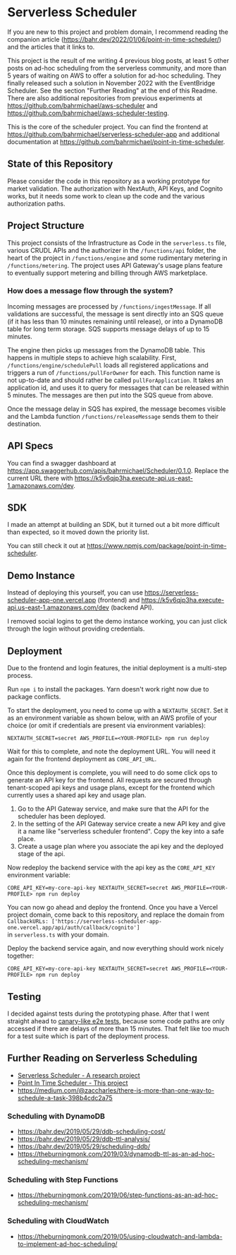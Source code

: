 # Serverless Scheduler

If you are new to this project and problem domain, I recommend reading the companion article (https://bahr.dev/2022/01/06/point-in-time-scheduler/)
and the articles that it links to.

This project is the result of me writing 4 previous blog posts, at least 5 other posts on ad-hoc scheduling from the serverless
community, and more than 5 years of waiting on AWS to offer a solution for ad-hoc scheduling. They finally released such a solution
in November 2022 with the EventBridge Scheduler. See the section "Further Reading" at the end of this Readme. There are also additional repositories from previous experiments at https://github.com/bahrmichael/aws-scheduler and https://github.com/bahrmichael/aws-scheduler-testing.

This is the core of the scheduler project. You can find the frontend at https://github.com/bahrmichael/serverless-scheduler-app
and additional documentation at https://github.com/bahrmichael/point-in-time-scheduler.

## State of this Repository

Please consider the code in this repository as a working prototype for market validation. The authorization with NextAuth, API Keys, and Cognito
works, but it needs some work to clean up the code and the various authorization paths.

## Project Structure

This project consists of the Infrastructure as Code in the `serverless.ts` file, various CRUDL APIs and the authorizer in the
`/functions/api` folder, the heart of the project in `/functions/engine` and some rudimentary metering in `/functions/metering`.
The project uses API Gateway's usage plans feature to eventually support metering and billing through AWS marketplace.

### How does a message flow through the system?

Incoming messages are processed by `/functions/ingestMessage`. If all validations are successful, the message is sent directly into
an SQS queue (if it has less than 10 minutes remaining until release), or into a DynamoDB table for long term storage. SQS supports
message delays of up to 15 minutes.

The engine then picks up messages from the DynamoDB table. This happens in multiple steps to achieve high scalability.
First, `/functions/engine/schedulePull` loads all registered applications and triggers a run of `/functions/pullForOwner` for each.
This function name is not up-to-date and should rather be called `pullForApplication`. It takes an application id, and uses it
to query for messages that can be released within 5 minutes. The messages are then put into the SQS queue from above.

Once the message delay in SQS has expired, the message becomes visible and the Lambda function `/functions/releaseMessage` sends
them to their destination.

## API Specs

You can find a swagger dashboard at https://app.swaggerhub.com/apis/bahrmichael/Scheduler/0.1.0. Replace the current URL there
with https://k5v6qjp3ha.execute-api.us-east-1.amazonaws.com/dev.

## SDK

I made an attempt at building an SDK, but it turned out a bit more difficult than expected, so it moved down the priority list.

You can still check it out at https://www.npmjs.com/package/point-in-time-scheduler.

## Demo Instance

Instead of deploying this yourself, you can use https://serverless-scheduler-app-one.vercel.app (frontend) and https://k5v6qjp3ha.execute-api.us-east-1.amazonaws.com/dev (backend API).

I removed social logins to get the demo instance working, you can just click through the login without providing credentials.

## Deployment

Due to the frontend and login features, the initial deployment is a multi-step process.

Run `npm i` to install the packages. Yarn doesn't work right now due to package conflicts.

To start the deployment, you need to come up with a `NEXTAUTH_SECRET`. Set it as an environment variable as shown below,
with an AWS profile of your choice (or omit if credentials are present via environment variables):

```
NEXTAUTH_SECRET=secret AWS_PROFILE=<YOUR-PROFILE> npm run deploy
```

Wait for this to complete, and note the deployment URL. You will need it again for the frontend deployment as `CORE_API_URL`.

Once this deployment is complete, you will need to do some click ops to generate an API key for the frontend. All requests
are secured through tenant-scoped api keys and usage plans, except for the frontend which currently uses a shared api key and usage plan.

1. Go to the API Gateway service, and make sure that the API for the scheduler has been deployed.
2. In the setting of the API Gateway service create a new API key and give it a name like "serverless scheduler frontend". Copy the key into a safe place.
3. Create a usage plan where you associate the api key and the deployed stage of the api.

Now redeploy the backend service with the api key as the `CORE_API_KEY` environment variable:

```
CORE_API_KEY=my-core-api-key NEXTAUTH_SECRET=secret AWS_PROFILE=<YOUR-PROFILE> npm run deploy
```

You can now go ahead and deploy the frontend. Once you have a Vercel project domain, come back to this repository,
and replace the domain from `CallbackURLs: ['https://serverless-scheduler-app-one.vercel.app/api/auth/callback/cognito']`  
in `serverless.ts` with your domain.

Deploy the backend service again, and now everything should work nicely together:

```
CORE_API_KEY=my-core-api-key NEXTAUTH_SECRET=secret AWS_PROFILE=<YOUR-PROFILE> npm run deploy
```

## Testing

I decided against tests during the prototyping phase. After that I went straight ahead to [canary-like e2e tests](https://github.com/bahrmichael/point-in-time-scheduler-e2e-api), 
because some code paths are only accessed if there are delays of more than 15 minutes. That felt like too much for
a test suite which is part of the deployment process.

## Further Reading on Serverless Scheduling

- [Serverless Scheduler - A research project](https://bahr.dev/2019/10/11/serverless-scheduler/)
- [Point In Time Scheduler - This project](https://bahr.dev/2022/01/06/point-in-time-scheduler/)
- https://medium.com/@zaccharles/there-is-more-than-one-way-to-schedule-a-task-398b4cdc2a75

### Scheduling with DynamoDB

- https://bahr.dev/2019/05/29/ddb-scheduling-cost/
- https://bahr.dev/2019/05/29/ddb-ttl-analysis/
- https://bahr.dev/2019/05/29/scheduling-ddb/
- https://theburningmonk.com/2019/03/dynamodb-ttl-as-an-ad-hoc-scheduling-mechanism/

### Scheduling with Step Functions

- https://theburningmonk.com/2019/06/step-functions-as-an-ad-hoc-scheduling-mechanism/

### Scheduling with CloudWatch

- https://theburningmonk.com/2019/05/using-cloudwatch-and-lambda-to-implement-ad-hoc-scheduling/

